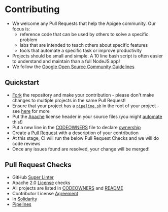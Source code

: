 # Contributing

- We welcome any Pull Requests that help the Apigee community. Our focus is:
  - reference code that can be used by others to solve a specific problem
  - labs that are intended to teach others about specific features
  - tools that automate a specific task or improve productivity
- Projects should be small and simple. A 10 line bash script is often easier to
 understand and maintain than a full NodeJS app!
- We follow the [Google Open Source Community Guidelines](https://opensource.google/conduct/)

## Quickstart

- [Fork](https://docs.github.com/en/github/getting-started-with-github/fork-a-repo)
 the repository and make your contribution - please don't make changes to
 multiple projects in the same Pull Request!
- Ensure that your project has a [`pipeline.sh`](./PIPELINES.md) in the root of
 your project - see [here](./PIPELINES.md) for more
- Put the [Apache](https://opensource.google/docs/releasing/preparing/#Apache-header)
 license header in your source files (you might [automate](https://github.com/google/addlicense)
 this!)
- Put a new line in the [CODEOWNERS](./CODEOWNERS) file to declare [ownership](https://docs.github.com/en/github/creating-cloning-and-archiving-repositories/about-code-owners)
- Create a [Pull Request](https://docs.github.com/en/github/collaborating-with-issues-and-pull-requests/creating-a-pull-request)
 with a description of your contribution
- At this stage, CI will run the below Pull Request Checks and we will do code
 reviews
- Once any issues found are resolved, your change will be merged!

## Pull Request Checks

- GitHub [Super Linter](https://github.com/github/super-linter)
- Apache 2.0 [License](https://opensource.google/docs/releasing/preparing/#license-file)
 checks
- All projects are listed in [CODEOWNERS](./CODEOWNERS) and [README](./README.md)
- Contributor License [Agreement](https://opensource.google/docs/cla/)
- In [Solidarity](https://developers.google.com/style/inclusive-documentation)
- [Pipelines](./PIPELINES)
